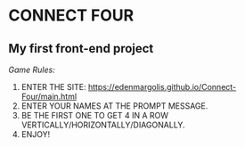 # CONNECT FOUR
## My first front-end project
*Game Rules:*
1. ENTER THE SITE: https://edenmargolis.github.io/Connect-Four/main.html
2. ENTER YOUR NAMES AT THE PROMPT MESSAGE.
3. BE THE FIRST ONE TO GET 4 IN A ROW VERTICALLY/HORIZONTALLY/DIAGONALLY.
4. ENJOY!

